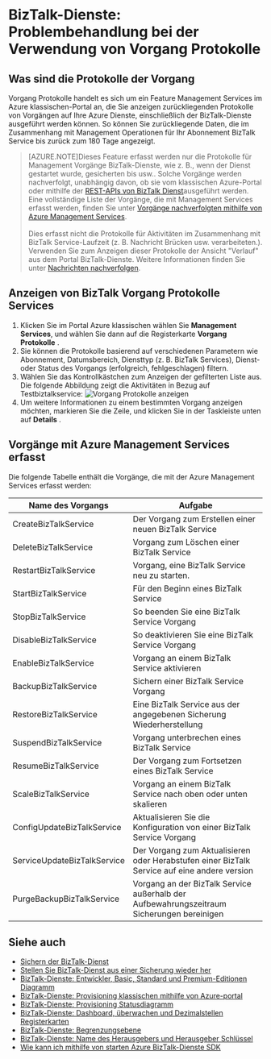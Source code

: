 <properties 
    pageTitle="Behandeln von Problemen mit BizTalk-Dienste verwenden Vorgang Protokolle | Microsoft Azure" 
    description="Behandeln von Problemen mit BizTalk-Dienste Vorgang Protokolle verwenden. MABS, WABS" 
    services="biztalk-services" 
    documentationCenter="" 
    authors="MandiOhlinger" 
    manager="erikre" 
    editor=""/>

<tags 
    ms.service="biztalk-services" 
    ms.workload="integration" 
    ms.tgt_pltfrm="na" 
    ms.devlang="na" 
    ms.topic="article" 
    ms.date="08/15/2016" 
    ms.author="mandia"/>


# <a name="biztalk-services-troubleshoot-using-operation-logs"></a>BizTalk-Dienste: Problembehandlung bei der Verwendung von Vorgang Protokolle

## <a name="what-are-the-operation-logs"></a>Was sind die Protokolle der Vorgang
Vorgang Protokolle handelt es sich um ein Feature Management Services im Azure klassischen-Portal an, die Sie anzeigen zurückliegenden Protokolle von Vorgängen auf Ihre Azure Dienste, einschließlich der BizTalk-Dienste ausgeführt werden können. So können Sie zurückliegende Daten, die im Zusammenhang mit Management Operationen für Ihr Abonnement BizTalk Service bis zurück zum 180 Tage angezeigt.

> [AZURE.NOTE]Dieses Feature erfasst werden nur die Protokolle für Management Vorgänge BizTalk-Dienste, wie z. B., wenn der Dienst gestartet wurde, gesicherten bis usw.. Solche Vorgänge werden nachverfolgt, unabhängig davon, ob sie vom klassischen Azure-Portal oder mithilfe der [REST-APIs von BizTalk Dienst](http://msdn.microsoft.com/library/azure/dn232347.aspx)ausgeführt werden. Eine vollständige Liste der Vorgänge, die mit Management Services erfasst werden, finden Sie unter [Vorgänge nachverfolgten mithilfe von Azure Management Services](#bizops).<br/><br/>
Dies erfasst nicht die Protokolle für Aktivitäten im Zusammenhang mit BizTalk Service-Laufzeit (z. B. Nachricht Brücken usw. verarbeiteten.). Verwenden Sie zum Anzeigen dieser Protokolle der Ansicht "Verlauf" aus dem Portal BizTalk-Dienste. Weitere Informationen finden Sie unter [Nachrichten nachverfolgen](http://msdn.microsoft.com/library/azure/hh949805.aspx).

## <a name="view-biztalk-services-operation-logs"></a>Anzeigen von BizTalk Vorgang Protokolle Services
1. Klicken Sie im Portal Azure klassischen wählen Sie **Management Services**, und wählen Sie dann auf die Registerkarte **Vorgang Protokolle** .
2. Sie können die Protokolle basierend auf verschiedenen Parametern wie Abonnement, Datumsbereich, Diensttyp (z. B. BizTalk Services), Dienst- oder Status des Vorgangs (erfolgreich, fehlgeschlagen) filtern.
3. Wählen Sie das Kontrollkästchen zum Anzeigen der gefilterten Liste aus. Die folgende Abbildung zeigt die Aktivitäten in Bezug auf Testbiztalkservice:  ![Vorgang Protokolle anzeigen][ViewLogs] 
4. Um weitere Informationen zu einem bestimmten Vorgang anzeigen möchten, markieren Sie die Zeile, und klicken Sie in der Taskleiste unten auf **Details** .


## <a name="a-namebizopsaoperations-tracked-using-azure-management-services"></a><a name="bizops"></a>Vorgänge mit Azure Management Services erfasst
Die folgende Tabelle enthält die Vorgänge, die mit der Azure Management Services erfasst werden:

Name des Vorgangs | Aufgabe
--- | ---
CreateBizTalkService | Der Vorgang zum Erstellen einer neuen BizTalk Service
DeleteBizTalkService | Vorgang zum Löschen einer BizTalk Service
RestartBizTalkService | Vorgang, eine BizTalk Service neu zu starten.
StartBizTalkService | Für den Beginn eines BizTalk Service
StopBizTalkService | So beenden Sie eine BizTalk Service Vorgang
DisableBizTalkService | So deaktivieren Sie eine BizTalk Service Vorgang
EnableBizTalkService | Vorgang an einem BizTalk Service aktivieren
BackupBizTalkService | Sichern einer BizTalk Service Vorgang
RestoreBizTalkService | Eine BizTalk Service aus der angegebenen Sicherung Wiederherstellung
SuspendBizTalkService | Vorgang unterbrechen eines BizTalk Service
ResumeBizTalkService | Der Vorgang zum Fortsetzen eines BizTalk Service
ScaleBizTalkService | Vorgang an einem BizTalk Service nach oben oder unten skalieren
ConfigUpdateBizTalkService | Aktualisieren Sie die Konfiguration von einer BizTalk Service Vorgang
ServiceUpdateBizTalkService | Der Vorgang zum Aktualisieren oder Herabstufen einer BizTalk Service auf eine andere version
PurgeBackupBizTalkService | Vorgang an der BizTalk Service außerhalb der Aufbewahrungszeitraum Sicherungen bereinigen


## <a name="see-also"></a>Siehe auch
- [Sichern der BizTalk-Dienst](http://go.microsoft.com/fwlink/p/?LinkID=325584)
- [Stellen Sie BizTalk-Dienst aus einer Sicherung wieder her](http://go.microsoft.com/fwlink/p/?LinkID=325582)
- [BizTalk-Dienste: Entwickler, Basic, Standard und Premium-Editionen Diagramm](http://go.microsoft.com/fwlink/p/?LinkID=302279)
- [BizTalk-Dienste: Provisioning klassischen mithilfe von Azure-portal](http://go.microsoft.com/fwlink/p/?LinkID=302280)
- [BizTalk-Dienste: Provisioning Statusdiagramm](http://go.microsoft.com/fwlink/p/?LinkID=329870)
- [BizTalk-Dienste: Dashboard, überwachen und Dezimalstellen Registerkarten](http://go.microsoft.com/fwlink/p/?LinkID=302281)
- [BizTalk-Dienste: Begrenzungsebene](http://go.microsoft.com/fwlink/p/?LinkID=302282)
- [BizTalk-Dienste: Name des Herausgebers und Herausgeber Schlüssel](http://go.microsoft.com/fwlink/p/?LinkID=303941)
- [Wie kann ich mithilfe von starten Azure BizTalk-Dienste SDK](http://go.microsoft.com/fwlink/p/?LinkID=302335)

[ViewLogs]: ./media/biztalk-troubleshoot-using-ops-logs/Operation-Logs.png
 
